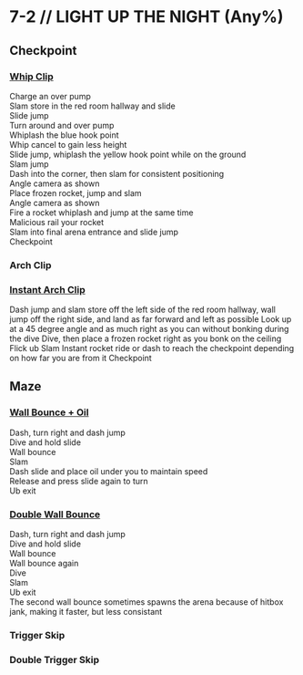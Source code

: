 # 7-2 // LIGHT UP THE NIGHT (Any%)


## Checkpoint

### [Whip Clip](https://youtu.be/JMR3vHRWvhI)
Charge an over pump <br/>
Slam store in the red room hallway and slide <br/>
Slide jump <br/>
Turn around and over pump <br/>
Whiplash the blue hook point <br/>
Whip cancel to gain less height <br/>
Slide jump, whiplash the yellow hook point while on the ground <br/>
Slam jump <br/>
Dash into the corner, then slam for consistent positioning <br/>
Angle camera as shown <br/>
Place frozen rocket, jump and slam <br />
Angle camera as shown <br/>
Fire a rocket whiplash and jump at the same time <br/>
Malicious rail your rocket <br/>
Slam into final arena entrance and slide jump <br/> 
Checkpoint
### Arch Clip

### [Instant Arch Clip](https://youtu.be/BA3vd7XK9wY)
Dash jump and slam store off the left side of the red room hallway, wall jump off the right side, and land as far forward and left as possible
Look up at a 45 degree angle and as much right as you can without bonking during the dive
Dive, then place a frozen rocket right as you bonk on the ceiling
Flick ub
Slam
Instant rocket ride or dash to reach the checkpoint depending on how far you are from it
Checkpoint

## Maze

### [Wall Bounce + Oil](https://youtu.be/nIPqwxC9qGk)
Dash, turn right and dash jump <br/>
Dive and hold slide <br/>
Wall bounce <br/>
Slam <br/>
Dash slide and place oil under you to maintain speed <br/>
Release and press slide again to turn <br/>
Ub exit

### [Double Wall Bounce](https://youtu.be/6gSWHYXWYC4)
Dash, turn right and dash jump <br/>
Dive and hold slide <br/>
Wall bounce <br/>
Wall bounce again <br/>
Dive <br/>
Slam <br/>
Ub exit <br/>
The second wall bounce sometimes spawns the arena because of hitbox jank, making it faster, but less consistant
### Trigger Skip 

### Double Trigger Skip